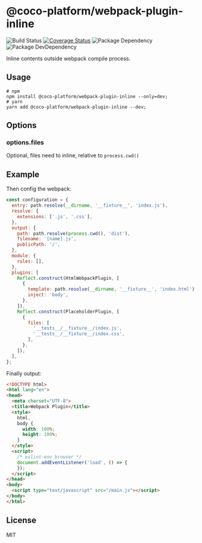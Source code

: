 # @coco-platform/webpack-plugin-inline

![Build Status](https://img.shields.io/travis/coco-platform/webpack-plugin-inline/master.svg?style=flat)
[![Coverage Status](https://coveralls.io/repos/github/coco-platform/webpack-plugin-inline/badge.svg?branch=master)](https://coveralls.io/github/coco-platform/webpack-plugin-inline?branch=master)
![Package Dependency](https://david-dm.org/coco-platform/webpack-plugin-inline.svg?style=flat)
![Package DevDependency](https://david-dm.org/coco-platform/webpack-plugin-inline/dev-status.svg?style=flat)

Inline contents outside webpack compile process.

## Usage

```shell
# npm
npm install @coco-platform/webpack-plugin-inline --only=dev;
# yarn
yarn add @coco-platform/webpack-plugin-inline --dev;
```

## Options

### options.files

Optional, files need to inline, relative to `process.cwd()`

## Example

Then config the webpack:

```javascript
const configuration = {
  entry: path.resolve(__dirname, '__fixture__', 'index.js'),
  resolve: {
    extensions: ['.js', '.css'],
  },
  output: {
    path: path.resolve(process.cwd(), 'dist'),
    filename: '[name].js',
    publicPath: '/',
  },
  module: {
    rules: [],
  },
  plugins: [
    Reflect.construct(HtmlWebpackPlugin, [
      {
        template: path.resolve(__dirname, '__fixture__', 'index.html'),
        inject: 'body',
      },
    ]),
    Reflect.construct(PlaceholderPlugin, [
      {
        files: [
          '__tests__/__fixture__/index.js',
          '__tests__/__fixture__/index.css',
        ],
      },
    ]),
  ],
};
```

Finally output:

```html
<!DOCTYPE html>
<html lang="en">
<head>
  <meta charset="UTF-8">
  <title>Webpack Plugin</title>
  <style>
    html,
    body {
      width: 100%;
      height: 100%;
    }
  </style>
  <script>
    /* eslint-env browser */
    document.addEventListener('load', () => {
    });
  </script>
</head>
<body>
  <script type="text/javascript" src="/main.js"></script>
</body>
</html>
```

## License

MIT
